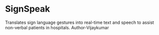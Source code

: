 # SignSpeak
Translates sign language gestures into real-time text and speech to assist non-verbal patients in hospitals.
Author-Vijaykumar
